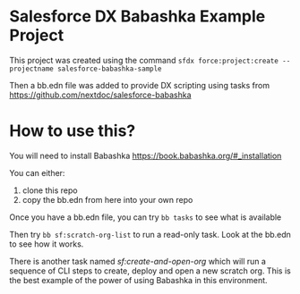 # Salesforce DX Babashka Example Project

This project was created using the command `sfdx force:project:create --projectname salesforce-babashka-sample`

Then a bb.edn file was added to provide DX scripting using tasks from https://github.com/nextdoc/salesforce-babashka

# How to use this?

You will need to install Babashka https://book.babashka.org/#_installation

You can either:
1. clone this repo
2. copy the bb.edn from here into your own repo 

Once you have a bb.edn file, you can try `bb tasks` to see what is available

Then try `bb sf:scratch-org-list` to run a read-only task. Look at the bb.edn to see how it works.

There is another task named *sf:create-and-open-org* which will run a sequence of CLI steps to create, deploy and open a new scratch org.
This is the best example of the power of using Babashka in this environment. 

